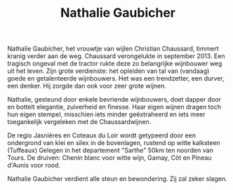 ﻿---
title: Nathalie Gaubicher
regio: Coteaux du Loir et Jasnières
photo: gaubicher.jpg
layout: wijnhuis 

wijnen:
    - naam: Happy'04
      ref:   
      app: V.D.France   
      type: Pétillant Naturel 
      cep: Chenin blanc   
      prijs: 14.85€
    
    - naam:  
      ref:   
      app:   
      type:  
      cep:   
      prijs:
---
Nathalie Gaubicher, het vrouwtje van wijlen Christian Chaussard, timmert kranig verder aan de weg.
Chaussard verongelukte in september 2013. Een tragisch ongeval met de tractor rukte deze zo belangrijke wijnbouwer weg uit het leven.
Zijn grote verdienste: het opleiden van tal van (vandaag) goede en getalenteerde wijnbouwers. Het was een trendzetter, een durver, een denker.
Hij zorgde dan ook voor zeer grote wijnen.

Nathalie, gesteund door enkele bevriende wijnbouwers, doet dapper door en bottelt elegantie, zuiverheid en finesse.
Haar eigen wijnen dragen toch hun eigen stempel, misschien iets minder geëxtraheerd en iets meer toegankelijk vergeleken met de Chaussardwijnen.

De regio Jasnières en Coteaux du Loir wordt getypeerd door een ondergrond van klei en silex in de bovenlagen, rustend op witte kalksteen (Tuffeaux)
Gelegen in het departement "Sarthe" 50km ten noorden van Tours.
De druiven: Chenin blanc voor witte wijn, Gamay, Côt en Pineau d'Aunis voor rood.

Nathalie Gaubicher verdient alle steun en bewondering.
Zij zal zeker slagen. 

